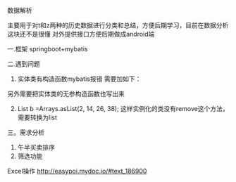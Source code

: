 数据解析

   主要用于对t和z两种的历史数据进行分类和总结，方便后期学习，目前在数据分析这块还不是很懂
   对外提供接口方便后期做成android端

一.框架
 springboot+mybatis


二.遇到问题
1. 实体类有构造函数mybatis报错
需要加如下：
<resultMap id="BaseResultMap" type="com.ming.data.entity.Number">
<result column="year" property="year" jdbcType="VARCHAR" />
<result column="periods" property="periods" jdbcType="VARCHAR" />
<result column="number" property="number" jdbcType="INTEGER" />
</resultMap>
另外需要把实体类的无参构造函数也写出来

2. List<Integer> b  =Arrays.asList(2, 14, 26, 38);
这样实例化的类没有remove这个方法，需要转换为list
   
   
   
三。需求分析

1. 午半买卖排序
2. 筛选功能

Excel操作
 http://easypoi.mydoc.io/#text_186900
